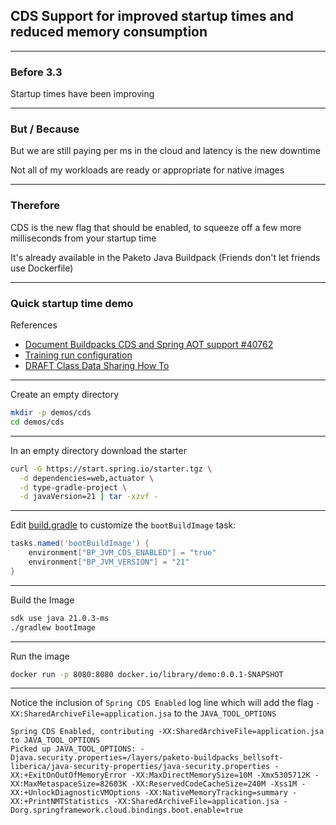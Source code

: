## CDS Support for improved startup times and reduced memory consumption

---

### Before 3.3

Startup times have been improving

---

### But / Because

But we are still paying per ms in the cloud and latency is the new downtime

Not all of my workloads are ready or appropriate for native images

---

### Therefore

CDS is the new flag that should be enabled, to squeeze off a few more milliseconds from your startup time

It's already available in the Paketo Java Buildpack
(Friends don't let friends use Dockerfile)

---

### Quick startup time demo

References
- [Document Buildpacks CDS and Spring AOT support #40762](https://github.com/spring-projects/spring-boot/issues/40762)
- [Training run configuration](https://github.com/spring-projects/spring-lifecycle-smoke-tests/blob/main/README.adoc#training-run-configuration)
- [DRAFT Class Data Sharing How To](https://docs.spring.io/spring-boot/3.3-SNAPSHOT/how-to/class-data-sharing.html)


---

Create an empty directory

```bash
mkdir -p demos/cds
cd demos/cds
```

---

In an empty directory download the starter

```bash
curl -G https://start.spring.io/starter.tgz \
  -d dependencies=web,actuator \
  -d type-gradle-project \
  -d javaVersion=21 | tar -xzvf -
```

---

Edit [build.gradle](../../demos/cds/build.gradle) to customize the `bootBuildImage` task:

```groovy
tasks.named('bootBuildImage') {
	environment["BP_JVM_CDS_ENABLED"] = "true"
	environment["BP_JVM_VERSION"] = "21"
}
```

---

Build the Image

```bash
sdk use java 21.0.3-ms
./gradlew bootImage
```

---

Run the image

```bash
docker run -p 8080:8080 docker.io/library/demo:0.0.1-SNAPSHOT
```

---

Notice the inclusion of `Spring CDS Enabled` log line which will add the flag `-XX:SharedArchiveFile=application.jsa` to the `JAVA_TOOL_OPTIONS`

```logs
Spring CDS Enabled, contributing -XX:SharedArchiveFile=application.jsa to JAVA_TOOL_OPTIONS
Picked up JAVA_TOOL_OPTIONS: -Djava.security.properties=/layers/paketo-buildpacks_bellsoft-liberica/java-security-properties/java-security.properties -XX:+ExitOnOutOfMemoryError -XX:MaxDirectMemorySize=10M -Xmx5305712K -XX:MaxMetaspaceSize=82603K -XX:ReservedCodeCacheSize=240M -Xss1M -XX:+UnlockDiagnosticVMOptions -XX:NativeMemoryTracking=summary -XX:+PrintNMTStatistics -XX:SharedArchiveFile=application.jsa -Dorg.springframework.cloud.bindings.boot.enable=true
```